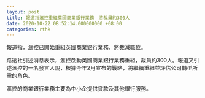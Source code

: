 ```yaml
---
layout: post
title: 報道指滙控重組英國商業銀行業務　將裁員約300人
date: 2020-10-22 08:52:14.000000000 +08:00
categories: rthk
---
```


報道指，滙控已開始重組英國商業銀行業務，將裁減職位。

路透社引述消息表示，滙控啟動英國商業銀行業務重組，裁員約300人。報道又引述滙控的一名發言人說，根據今年2月宣布的戰略，將繼續重組並評估公司轉型所需的角色。

滙控的商業銀行業務主要為中小企提供貸款及其他銀行服務。
